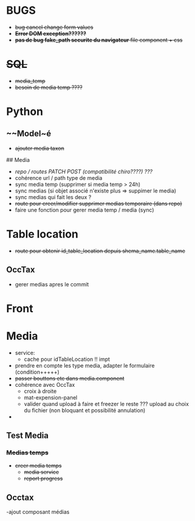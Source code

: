 
# BUGS
- ~~bug cancel change form values~~
- ~~**Error DOM exception??????**~~
- ~~**pas de bug fake_path securite du navigateur** file component + css~~

# ~~SQL~~
- ~~media_temp~~
- ~~besoin de media temp ????~~

# Python

## ~~Model~é
- ~~ajouter media taxon~~

## Media
- *repo / routes PATCH POST (compatibilité chiro????) ???*
- cohérence url / path type de media
- sync media temp (supprimer si media temp > 24h)
- sync medias (si objet associé n'existe plus => suppimer le media)
- sync medias qui fait les deux ?
- ~~route pour creer/modifier supprimer medias temporaire (dans repo)~~
- faire une fonction pour gerer media temp / media (sync)

# Table location
- ~~route pour obtenir id_table_location depuis shema_name.table_name~~

## OccTax
- gerer medias apres le commit


# Front

# Media
- service:
  - cache pour idTableLocation !! impt
- prendre en compte les type media, adapter le formulaire (condition+++++)
- ~~passer bouttons etc dans media.component~~
- cohérence avec OccTax
  - croix à droite
  - mat-expension-panel
  - valider quand upload à faire et freezer le reste ??? upload au choix du fichier (non bloquant et possibilité annulation)
- 

## Test Media

### ~~Medias temps~~
- ~~creer media temps~~
  - ~~media service~~
  - ~~report progress~~

## Occtax
-ajout composant médias

